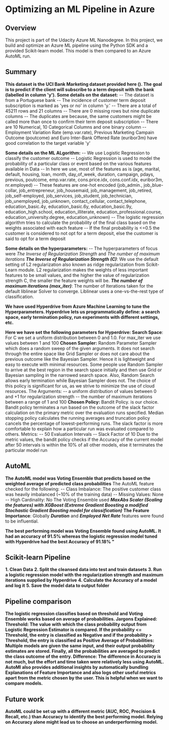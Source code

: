 # Optimizing an ML Pipeline in Azure

## Overview
This project is part of the Udacity Azure ML Nanodegree.
In this project, we build and optimize an Azure ML pipeline using the Python SDK and a provided Scikit-learn model.
This model is then compared to an Azure AutoML run.

## Summary
**This dataset is the UCI Bank Marketing dataset provided here ().
The goal is to predict if the client will subscribe to a term deposit with the bank (labelled in column 'y').
Some details on the dataset:**
-- The dataset is from a Portuguese bank
-- The incidence of customer term deposit subscription is marked as 'yes or no' in column 'y.'
-- There are a total of 45211 rows and 21 columns
-- There are 0 missing rows but nine duplicate columns
-- The duplicates are because, the same customers might be called more than once to confirm their term deposit subscription
-- There are 10 Numerical, 10 Categorical Columns and one binary column
-- Employment Variation Rate (emp.var.rate), Previous Marketing Campain Outcome (poutcome) and Euro Inter-Bank Offered Rate (euribor3m) have good correlation to the target variable 'y'

**Some details on the ML ALgorithm:**
-- We use Logistic Regression to classify the customer outcome
-- Logistic Regression is used to model the probability of a particular class or event based on the various features available in Data
-- In here we use, most of the features as is (age, marital, default, housing, loan, month, day_of_week, duration, campaign, pdays, previous, poutcome, emp.var.rate, cons.price.idx, cons.conf.idx, euribor3m, nr.employed)
-- These features are one-hot encoded (job_admin., job_blue-collar, job_entrepreneur, job_housemaid, job_management, job_retired, job_self-employed, job_services, job_student, job_technician, job_unemployed, job_unknown, contact_cellular, contact_telephone, education_basic.4y, education_basic.6y, education_basic.9y, education_high.school, education_illiterate, education_professional.course, education_university.degree, education_unknown)
-- The logistic regression algorithm tries to calculate the probability of the final class based on the weights associated with each feature
-- If the final probability is <=0.5 the customer is considered to not opt for a term deposit, else the customer is said to opt for a term deposit

**Some details on the hyperparameters:**
-- The hyperparameters of focus were *The Inverse of Regularization Strength* and *The number of maximum iterations*
***The Inverse of Regularization Strength (C)***: We use the default setting of L2 regularization also known as ridge regularization from Scikit-Learn module. L2 regularization makes the weights of less important features to be small values, and the higher the value of regularization strength C, the smaller the feature weights will be.
***The number of maximum iterations (max_iter)***:  The number of Iterations taken for the default liblinear Solver to converge. Liblinear uses a one-vs-the-rest type of classification.

**We have used Hyperdrive from Azure Machine Learning to tune the Hyperparameters. Hyperdrive lets us programmatically define: a search space, early termination policy, run experiments with different settings, etc.**

**Here we have set the following parameters for Hyperdrive:**
**Search Space**: For C we set a uniform distribution between 0 and 1.0. For max_iter we use values between 1 and 100
**Chosen Sampler:** Random Parameter Sampler which does a random sweep of the given arguments. It does not search through the entire space like Grid Sampler or does not care about the previous outcome like the Bayesian Sampler. Hence it is lightweight and easy to execute with minimal resources. Some people use Random Sampler to arrive at the best region in the search space initially and then use Grid or Bayesian sampling in the narrowed search space. Also, Random Search allows early termination while Bayesian Sampler does not. The choice of this policy is significant for us, as we strive to minimize the use of cloud resources.
The Arguments:
 -- a uniform distribution of values between 0 and +1 for regularization strength
 -- the number of maximum iterations between a range of 1 and 100
**Chosen Policy:** Bandit Policy. is our choice. Bandit policy terminates a run based on the outcome of the slack factor calculation on the primary metric over the evaluation runs specified. Median stopping policy calculates the running averages and truncation policy cancels the percentage of lowest-performing runs. The slack factor is more comfortable to explain how a particular run was evaluated compared to others. 
Metrics:
 -- 50 Evaluation Intervals
 -- Slack Factor of 10
Due to the metric values, the bandit policy checks if the Accuracy of the current model after 50 intervals is within the 10% of all other models, else it terminates the particular model run


## AutoML
**The AutoML model was Voting Ensemble that predicts based on the weighted average of predicted class probabilities**
The AutoML feature checked for the following:
-- Class Imbalance: The positive customer class was heavily imbalanced (~10% of the training data)
-- Missing Values: None
-- High Cardinality: No
The Voting Ensemble used ***MaxAbs Scaler (Scaling the features) with XGBoost (Extreme Gradient Boosting a modified Stochastic Gradient Boosting model for classification)***
**The Feature Importance**: Globally ***Duration*** and ***Employed Net Rate*** features were found to be influential. 

 
**The best performing model was Voting Ensemble found using AutoML. It had an accuracy of 91.5% whereas the logistic regression model tuned with Hyperdrive had the best Accuracy of 91.18% "**

## Scikit-learn Pipeline
**1. Clean Data**
**2. Split the cleansed data into test and train datasets**
**3. Run a logistic regression model with the regularization strength and maximum iterations supplied by Hyperdrive**
**4. Calculate the Accuracy of a model and log it**
**5. Save the model data to output folder**


## Pipeline comparison
**The logistic regression classifies based on threshold and Voting Ensemble works based on average of probabilities.
Jargons Explained: 
Threshold: The value with which the class probability output from Logistic Regression Estimator is compared. If the probability <= Threshold, the entry is classified as Negative and if the probability > Threshold, the entry is classified as Positive
Average of Probabilities:
Multiple models are given the same input, and their output probability estimates are stored. Finally, all the probabilities are averaged to predict the class outcome of the entry.
Difference:
The difference in Accuracy is not much, but the effort and time taken were relatively less using AutoML. AutoMl also provides additional insights by automatically bundling Explanations of Feature Importance and also logs other useful metrics apart from the metric chosen by the user. This is helpful when we want to compare models.**

## Future work
**AutoML could be set up with a different metric (AUC, ROC, Precision & Recall, etc.) than Accuracy to identify the best performing model. Relying on Accuracy alone might lead us to choose an underperforming model.**
